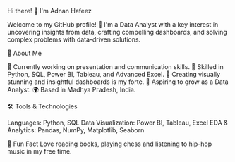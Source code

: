 Hi there! 👋 I'm Adnan Hafeez

Welcome to my GitHub profile! 🚀 I'm a Data Analyst with a key interest in uncovering insights from data, crafting compelling dashboards, and solving complex problems with data-driven solutions.

🌟 About Me

🔭 Currently working on presentation and communication skills.
🎯 Skilled in Python, SQL, Power BI, Tableau, and Advanced Excel.
🎨 Creating visually stunning and insightful dashboards is my forte.
💼 Aspiring to grow as a Data Analyst.
🌍 Based in Madhya Pradesh, India.

🛠️ Tools & Technologies

Languages: Python, SQL
Data Visualization: Power BI, Tableau, Excel
EDA & Analytics: Pandas, NumPy, Matplotlib, Seaborn


🌟 Fun Fact
Love reading books, playing chess and listening to hip-hop music in my free time.

